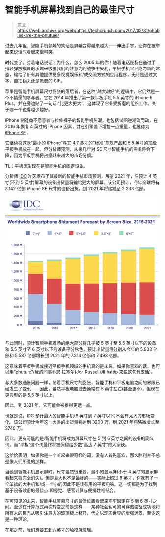 # 智能手机屏幕找到自己的最佳尺寸 

> 原文：<https://web.archive.org/web/https://techcrunch.com/2017/05/31/phables-are-the-phuture/>

过去几年里，智能手机领域的笑话是屏幕变得越来越大——伸出手掌，让你在被举起来说话时看起来很可笑。

时代变了。对着电话说话？为什么，怎么 2005 年的你！随着电话图标在通过手指轻弹触摸屏的乐趣来吸引我们的注意力的战争中失利，平板手机早已成为新的常态，输给了所有其他提供更多视觉娱乐和/或交流方式的应用程序，无论是通过文本、自拍镜头还是愚蠢的 GIF。

苹果是智能手机屏幕尺寸膨胀的落后者，在这种“越大越好”的逻辑中，它仍然是一个不情愿的参与者。它在 2014 年推出了第一款平板手机 5.5 英寸的 iPhone 6 Plus，并在旁边贴了一句话:“比更大更大”，这体现了它备受折磨的组织工作。关于哪一个说得越少越好。

iPhone 制造商不愿意参与拉伸裤子的智能手机热潮，也包括试图逆潮流而动，在 2016 年恢复 4 英寸的 iPhone 因素，并在引擎盖下增加一点重量，也被称为 [iPhone SE](https://web.archive.org/web/20230130100805/https://techcrunch.com/2016/03/21/iphone-se-apple-small-iphone-seo-is-fun/) 。

它继续将这款“最小的 iPhone”与其 4.7 英寸的“标准”旗舰产品和 5.5 英寸的顶级平板手机放在一起。但分析师预测，未来几年对 SE 尺寸智能手机的需求将会下降，因为平板手机将占据越来越大的市场份额。

TL；平板医生现在是智能手机的固定设备。

分析师 [IDC](https://web.archive.org/web/20230130100805/http://www.idc.com/getdoc.jsp?containerId=prUS42628117) 昨天发布了其最新的智能手机市场预测，展望 2021 年，它预计 4 英寸(不到 5 英寸)屏幕的设备出货量将输给更大的屏幕。该公司预计，今年全球将有 3.142 亿部 iPhone SE 尺寸的设备出货，到 2021 年将缩减至 2.233 亿部。

[![](img/5253ab1e411fa06859309330805573e3.png)](https://web.archive.org/web/20230130100805/https://techcrunch.com/2017/05/31/phables-are-the-phuture/screen-shot-2017-05-31-at-11-15-41-am/)

与此同时，预计智能手机市场的绝大部分将几乎被 5 英寸至 5.5 英寸以下的设备和 5.5 英寸至 6 英寸以下的设备平分秋色，预计出货量将分别从今年的 5.933 亿部和 5.587 亿部增长到 2021 年的 7.314 亿部和 7.493 亿部。

这意味着平板手机或接近平板手机领域的手机真的是未来。如果你喜欢的话，也可以用“phuture”(我的同事乔恩·拉塞尔(Jon Russell)用 hattip 来说这句俏皮话)。

与大多数通胀问题一样，随着手机尺寸的膨胀，智能手机和平板电脑之间的界限已经发生了变化——因此，虽然平板电脑过去通常在 5 英寸左右(甚至更小)，但现在更典型的是 5.5 英寸以上。

因此，到 2021 年，它可能会被推得更远一点。

也就是说，IDC 预计最大的智能手机(6 英寸到 7 英寸以下)不会有太大的市场变化。该公司预计今年这一大类的出货量将达到 3200 万，到 2021 年将略微增长至 3740 万。

因此，更有可能的是:智能手机将成为屏幕尺寸在 5 到 6 英寸之间的设备的同义词。而“平板”这个词最终将被保留给少数“高达 7 英寸”的大家伙。

这恰恰表明，如果你是一个听起来很奇怪的词，没有人首先喜欢，那么胜利并不总是像人们所说的那样。

当谈到智能手机显示屏时，尺寸当然很重要，最小的显示屏(小于 4 英寸的显示屏看起来将完全消失)。但是最大也不是最好的——实际上超过 6 英寸，你就有了一个笨拙的大手机和/或一个小的因此不是很有用的平板电脑。这一切都是为了找到基于设备效用的最佳点:即视觉、感官计算与便携性相结合。

在可预见的未来，智能手机屏幕尺寸的最佳位置看起来牢牢固定在 5 到 6 英寸之间。至少在计算范式再次转变之前是这样——某种社会认可的可穿戴设备成功地将所有人的目光从吸引注意力的玻璃板上移开，代之以现实世界的增强远景。至少这是一种理论。

在那之前，我们想要五到六英寸的触摸屏玻璃。
